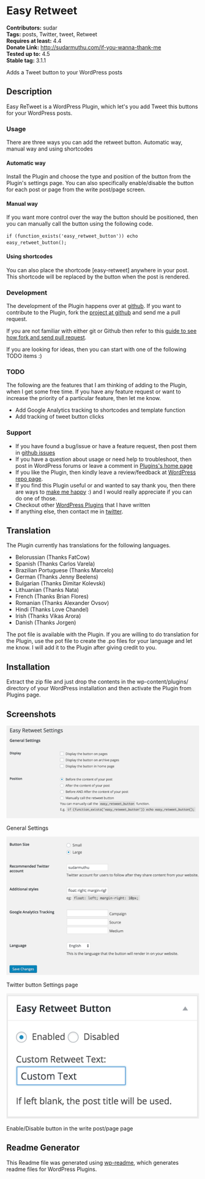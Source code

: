 # Easy Retweet #
**Contributors:** sudar  
**Tags:** posts, Twitter, tweet, Retweet  
**Requires at least:** 4.4  
**Donate Link:** http://sudarmuthu.com/if-you-wanna-thank-me  
**Tested up to:** 4.5  
**Stable tag:** 3.1.1  

Adds a Tweet button to your WordPress posts

## Description ##

Easy ReTweet is a WordPress Plugin, which let's you add Tweet this buttons for your WordPress posts.

### Usage

There are three ways you can add the retweet button. Automatic way, manual way and using shortcodes

#### Automatic way

Install the Plugin and choose the type and position of the button from the Plugin's settings page. You can also specifically enable/disable the button for each post or page from the write post/page screen.

#### Manual way

If you want more control over the way the button should be positioned, then you can manually call the button using the following code.

`if (function_exists('easy_retweet_button')) echo easy_retweet_button();`

#### Using shortcodes

You can also place the shortcode [easy-retweet] anywhere in your post. This shortcode will be replaced by the button when the post is rendered.

### Development

The development of the Plugin happens over at [github][6]. If you want to contribute to the Plugin, fork the [project at github][6] and send me a pull request.

If you are not familiar with either git or Github then refer to this [guide to see how fork and send pull request](http://sudarmuthu.com/blog/contributing-to-project-hosted-in-github).

If you are looking for ideas, then you can start with one of the following TODO items :)

### TODO

The following are the features that I am thinking of adding to the Plugin, when I get some free time. If you have any feature request or want to increase the priority of a particular feature, then let me know.

- Add Google Analytics tracking to shortcodes and template function
- Add tracking of tweet button clicks

### Support

- If you have found a bug/issue or have a feature request, then post them in [github issues][7]
- If you have a question about usage or need help to troubleshoot, then post in WordPress forums or leave a comment in [Plugins's home page][1]
- If you like the Plugin, then kindly leave a review/feedback at [WordPress repo page][8].
- If you find this Plugin useful or and wanted to say thank you, then there are ways to [make me happy](http://sudarmuthu.com/if-you-wanna-thank-me) :) and I would really appreciate if you can do one of those.
- Checkout other [WordPress Plugins][5] that I have written
- If anything else, then contact me in [twitter][3].

 [1]: http://sudarmuthu.com/wordpress/easy-retweet
 [3]: http://twitter.com/sudarmuthu
 [4]: http://sudarmuthu.com/blog
 [5]: http://sudarmuthu.com/wordpress
 [6]: https://github.com/sudar/easy-retweet
 [7]: https://github.com/sudar/easy-retweet/issues
 [8]: http://wordpress.org/extend/plugins/easy-retweet/

## Translation ##

The Plugin currently has translations for the following languages.

*   Belorussian (Thanks FatCow)
*   Spanish (Thanks Carlos Varela)
*   Brazilian Portuguese (Thanks Marcelo)
*   German (Thanks Jenny Beelens)
*   Bulgarian (Thanks Dimitar Kolevski)
*   Lithuanian (Thanks Nata)
*   French (Thanks Brian Flores)
*   Romanian (Thanks Alexander Ovsov)
*   Hindi (Thanks Love Chandel)
*   Irish (Thanks Vikas Arora)
*   Danish (Thanks Jorgen)

The pot file is available with the Plugin. If you are willing to do translation for the Plugin, use the pot file to create the .po files for your language and let me know. I will add it to the Plugin after giving credit to you.

## Installation ##

Extract the zip file and just drop the contents in the wp-content/plugins/ directory of your WordPress installation and then activate the Plugin from Plugins page.

## Screenshots ##

![](screenshot-1.png)

General Settings

![](screenshot-2.png)

Twitter button Settings page

![](screenshot-3.png)

Enable/Disable button in the write post/page page

## Readme Generator ##

This Readme file was generated using <a href = 'http://sudarmuthu.com/wordpress/wp-readme'>wp-readme</a>, which generates readme files for WordPress Plugins.
